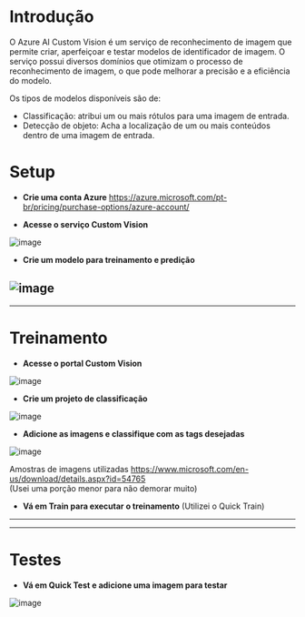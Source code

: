 # Introdução

O Azure AI Custom Vision é um serviço de reconhecimento de imagem que permite criar, aperfeiçoar e testar modelos de identificador de imagem. O serviço possui diversos domínios que otimizam o processo de reconhecimento de imagem, o que pode melhorar a precisão e a eficiência do modelo.

Os tipos de modelos disponíveis são de:
* Classificação: atribui um ou mais rótulos para uma imagem de entrada.
* Detecção de objeto: Acha a localização de um ou mais conteúdos dentro de uma imagem de entrada.

# Setup

* **Crie uma conta Azure**
https://azure.microsoft.com/pt-br/pricing/purchase-options/azure-account/

* **Acesse o serviço Custom Vision**
  
![image](https://github.com/user-attachments/assets/dda0ca0c-d35b-4454-bdb4-765266ad6920)

* **Crie um modelo para treinamento e predição**
  
![image](https://github.com/user-attachments/assets/0d3ebe2f-b4b6-47a7-afed-2e43897956ce)
---
---

# Treinamento

* **Acesse o portal Custom Vision**

![image](https://github.com/user-attachments/assets/3c200bd2-f8ac-43f2-a7d1-a64ea4ac6988)

* **Crie um projeto de classificação**

![image](https://github.com/user-attachments/assets/66b430bb-8bb4-417a-983e-528dd8662a80)

* **Adicione as imagens e classifique com as tags desejadas**

![image](https://github.com/user-attachments/assets/b6aeb1be-d956-470e-85d1-0ddc117fd0d3)

Amostras de imagens utilizadas https://www.microsoft.com/en-us/download/details.aspx?id=54765 <br>
(Usei uma porção menor para não demorar muito)

* **Vá em Train para executar o treinamento** (Utilizei o Quick Train)
---
---

# Testes

* **Vá em Quick Test e adicione uma imagem para testar**

![image](https://github.com/user-attachments/assets/4ffa4b75-e1c4-41c4-a2d0-02621b8835bf)

